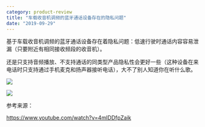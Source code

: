 ```yaml
---
category: product-review
title: "车载收音机调频的蓝牙通话设备存在的隐私问题"
date: "2019-09-29"
---
```


基于车载收音机调频的蓝牙通话设备存在着隐私问题：低速行驶时通话内容容易泄漏（只要附近有相同接收频段的收音机）。

还是只支持音频播放、不支持通话的同类型产品隐私性会更好一些（这种设备在来电话时只支持通过手机麦克和扬声器接听电话），大不了别人知道你在听什么歌。

![](https://goooooouwa.files.wordpress.com/2020/04/efnznazu4aalxad.jpeg?w=1024)

![](https://goooooouwa.files.wordpress.com/2020/04/efnznazu4aiyovt.jpeg?w=1024)

参考来源：

https://www.youtube.com/watch?v=4mIDDfpZaik
